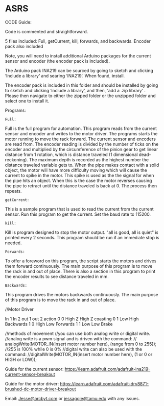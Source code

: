 # ASRS
CODE Guide:

Code is commented and straightforward. 


5 files included: Full, getCurrent, kill, forwards, and backwards.
Encoder pack also included

Note, you will need to install additional Arduino packages for the current sensor and encoder (the encoder pack is included). 

The Arduino pack INA219 can be sourced by going to sketch and clicking ‘Include a library’ and searing ‘INA219’. When found, install.

The encoder pack is included in this folder and should be installed by going to sketch and clicking ‘include a library’, and then, ‘add a .zip library’ . Please then navigate to either the zipped folder or the unzipped folder and select one to install it.  


Programs:

	Full:

Full is the full program for automation. This program reads from the current sensor and encoder and writes to the motor driver. The programs starts the motor running to move the rack forward. The current sensor and encoders are read from. The encoder reading is divided by the number of ticks on the encoder and multiplied by the circumference of the pinion gear to get linear distance from 1 rotation, which is distance traveled (1 dimensional dead-reckoning). The maximum depth is recorded as the highest number the distance traveled variable gets to. When the pipe makes contact with a solid object, the motor will have more difficulty moving which will cause the current to spike in the motor. This spike is used as the the signal for when the pipe hits an object. When this is the case the motor reverses causing the pipe to retract until the distance traveled is back at 0. The process then repeats. 


	getCurrent:

This is a sample program that is used to read the current from the current sensor.  Run this program to get the current. Set the baud rate to 115200.

	kill:

Kill is program designed to stop the motor output. "all is good, all is quiet" is printed every 2 seconds. This program should be run if an immediate stop is needed.

	Forwards:

To offer a foreword on this program, the script starts the motors and drives them forward continuously. The main purpose of this program is to move the rack in and out of place. There is also a section in this program to print the encoder results to see distance traveled in mm. 


	Backwards:

This program drives the motors backwards continuously. The main purpose of this program is to move the rack in and out of place. 


//Motor Driver

In 1
In 2
out 1
out 2
action
0
0
High Z
High Z
coasting
0
1
Low 
High
Backwards
1
0
High 
Low
Forwards
1
1
Low 
Low
Brake



  //methods of movement
  //you can use both analog write or digital write. 
  //analog write is a pwm signal and is driven with the command:
  // analogWrite(MOTOR_IN(insert motor number here), (range from 0 to 255));  
  //255 is 100% while 0 is 0%
  //digital write can also be used with the command:
  //digitalWrite(MOTOR_IN(insert motor number here), (1 or 0 or HIGH or LOW));



Guide for the current sensor:
https://learn.adafruit.com/adafruit-ina219-current-sensor-breakout

Guide for the motor driver:
https://learn.adafruit.com/adafruit-drv8871-brushed-dc-motor-driver-breakout


Email: Jesse@arcbyt.com or jessaggie@tamu.edu with any issues. 

